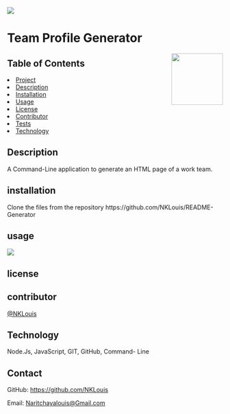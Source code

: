 
<img src= "https://img.shields.io/badge/License--green">
<h1> Team Profile Generator</h1>
<img align ="right" width="120" height="120" src="https://avatars3.githubusercontent.com/u/58704859?v=4">

    
<h2> Table of Contents </h2>
<li><a href="#title">Project</a></li>
<li><a href="#description">Description</a></li>  
<li><a href="#installation">Installation</a></li> 
<li><a href="#usage">Usage</a></li> 
<li><a href="#license">License</a></li> 
<li><a href="#contributor">Contributor</a></li>   
<li><a href="#test">Tests</a></li> 
<li><a href="#technology">Technology</a></li>   
   
<h2 id="description"> Description </h2>
<p>A Command-Line application to generate an HTML page of a work team.</p>

<h2 id="description"> installation </h2>
<p>Clone the files from the repository https://github.com/NKLouis/README-Generator​<p>

<h2 id="description"> usage </h2>


![](http://g.recordit.co/JUiGShyUzu.gif)


<h2 id="description"> license </h2>
<p></p>

<h2 id="description"> contributor </h2>
<a href="https://github.com/NKLouis " target="_blank">@NKLouis</a> 

<h2 id="description"> Technology </h2>
<p> Node.Js, JavaScript, GIT, GitHub, Command- Line</p>

<h2> Contact </h2>

GitHub: <a href="https://github.com/NKLouis">https://github.com/NKLouis</a></li>

Email: <a href= "Naritchayalouis@Gmail.com">Naritchayalouis@Gmail.com</a> 

